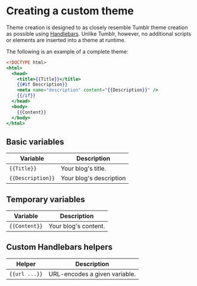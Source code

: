 # Creating a custom theme

Theme creation is designed to as closely resemble Tumblr theme creation as possible using [Handlebars](https://handlebarsjs.com/). Unlike Tumblr, however, no additional scripts or elements are inserted into a theme at runtime.

The following is an example of a complete theme:
```hbs
<!DOCTYPE html>
<html>
  <head>
    <title>{{Title}}</title>
    {{#if Description}}
    <meta name="description" content="{{Description}}" />
    {{/if}}
  </head>
  <body>
    {{Content}}
  </body>
</html>
```

## Basic variables

Variable | Description
--- | ---
`{{Title}}` | Your blog's title.
`{{Description}}` | Your blog's description

## Temporary variables

Variable | Description
--- | ---
`{{Content}}` | Your blog's content.

## Custom Handlebars helpers

Helper | Description
--- | ---
`{{url ...}}` | URL-encodes a given variable.